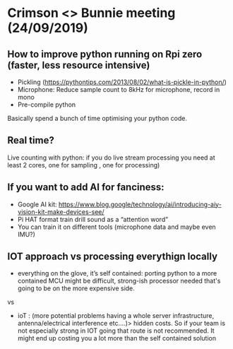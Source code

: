 # Crimson <> Bunnie meeting (24/09/2019)

## How to improve python running on Rpi zero (faster, less resource intensive)
* Pickling (https://pythontips.com/2013/08/02/what-is-pickle-in-python/)
* Microphone: Reduce sample count to 8kHz for microphone, record in mono
* Pre-compile python

Basically spend a bunch of time optimising your python code.

## Real time? 
Live counting with python: if you do live stream processing you need at least 2 cores, one for sampling , one for processing)

## If you want to add AI for fanciness: 
* Google AI kit: https://www.blog.google/technology/ai/introducing-aiy-vision-kit-make-devices-see/
* Pi HAT format train drill sound as a “attention word” 
* You can train it on different tools (microphone data and maybe even IMU?)

## IOT approach vs processing everythign locally 
* everything on the glove, it’s self contained: porting python to a more contained MCU might be difficult, strong-ish processor needed that's going to be on the more expensive side. 

vs 

* ioT : (more potential problems having a whole server infrastructure, antenna/electrical interference etc….)> hidden costs. So if your team is not especially strong in IOT going that route is not recommended. It might end up costing you a lot more than the self contained solution


